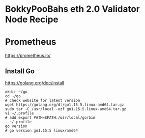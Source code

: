 # BokkyPooBahs eth 2.0 Validator Node Recipe





# Prometheus

https://prometheus.io/

## Install Go

https://golang.org/doc/install

    mkdir ~/go
    cd ~/go
    # Check website for latest version
    wget https://golang.org/dl/go1.15.5.linux-amd64.tar.gz
    sudo tar -C /usr/local -xzf go1.15.5.linux-amd64.tar.gz
    vi ~/.profile
    # add export PATH=$PATH:/usr/local/go/bin
    . ~/.profile
    go version
    # go version go1.15.5 linux/amd64
